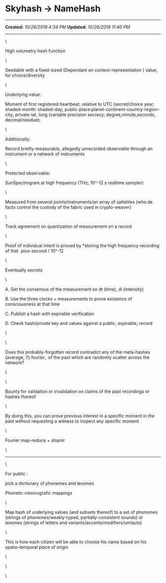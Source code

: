 Skyhash -\> NameHash
====================

  -------------- -----------------------
  **Created:**   *10/26/2019 4:34 PM*
  **Updated:**   *10/26/2019 11:40 PM*
  -------------- -----------------------

\

High volumetry hash function

\

Seedable with a fixed-sized (Dependant on context-representation )
value, for choice/diversity

\

Underlying value:

Moment of first registered heartbeat, relative to UTC (secret/choice
year; shaded-month: shaded-day;
public-place:planet-continent-country-region-city; private-lat, long
(variable precision secrecy; degree,minute,seconds, decimal/residue); 

\

Additionally:

Record briefly-measurable, allegedly unrecorded observable through an
instrument or a network of instruments

\

Protected observable:

SunSpectrogram at high frequency (THz; 10\^-12 s realtime sampler)

\

Measured from several points/instruments/an array of sattelites (who de
facto control the custody of the fabric used in crypto-weaver)

\

Track agreement on quantization of measurement on a record

\

Proof of individual intent is proved by \*storing the high frequency
recording of that  pico-second / 10\^-12

\

Eventually secrets

\

A. Get the consensus of the measurement on dt (time), di (intensity)

B. Use the three clocks + measurements to prove existence of
consciousness at that time

C. Publish a hash with expirable verification

D. Check hash/private key and values against a public, expirable, record

\

\

Does this probably-forgotten record contradict any of the meta-hashes
(average, (!) fourier,  of the past which are randomly scatter across
the network?

\

\

Bounty for validation or invalidation on claims of the past recordings
or hashes thereof

\

By doing this, you can prove previous interest in a specific moment in
the past without requesting a witness to inspect any specific moment

\

Fourier map-reduce + shamir

\

------------

\

For public :

pick a dictionary of phonemes and lexomes

Phonetic-\>lexicografic mappings

\

Map hash of underlying values (and subsets thereof) to a set of phonomes
(strings of phonemes/weakly-typed, partially-consistent sounds) or
lexomes (strings of letters and variants/accents/modifiers/umlauts)

\

This is how each citizen will be able to choose his name based on his
spatio-temporal place of origin

\

\

\

 
